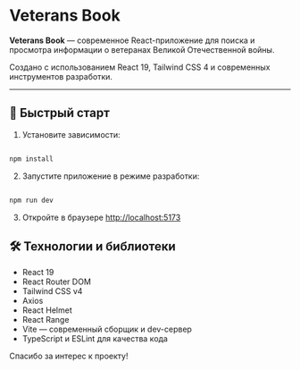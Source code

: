 # Veterans Book

**Veterans Book** — современное React-приложение для поиска и просмотра информации о ветеранах Великой Отечественной войны.

Создано с использованием React 19, Tailwind CSS 4 и современных инструментов разработки.

---

## 🚀 Быстрый старт

1. Установите зависимости:

```bash

npm install

```

2. Запустите приложение в режиме разработки:

```bash

npm run dev

```

3. Откройте в браузере [http://localhost:5173](http://localhost:5173)

## 🛠 Технологии и библиотеки

- React 19
- React Router DOM
- Tailwind CSS v4
- Axios
- React Helmet
- React Range
- Vite — современный сборщик и dev-сервер
- TypeScript и ESLint для качества кода

Спасибо за интерес к проекту!
